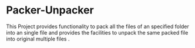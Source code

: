 # Packer-Unpacker
This Project provides functionality to pack all the files of an specified folder into an single file and provides the facilities to unpack the same packed file into original multiple files .
